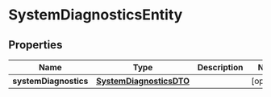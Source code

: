 # SystemDiagnosticsEntity

## Properties
Name | Type | Description | Notes
------------ | ------------- | ------------- | -------------
**systemDiagnostics** | [**SystemDiagnosticsDTO**](SystemDiagnosticsDTO.md) |  |  [optional]
